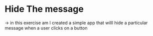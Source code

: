 # Hide The message
-> in this exercise am I created a simple app that willl hide a particular message when a user clicks on a button